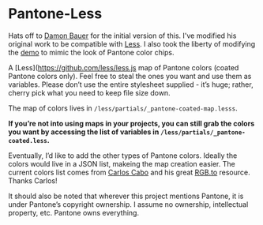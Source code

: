Pantone-Less
============

Hats off to [Damon Bauer](https://github.com/damonbauer/Pantone-Sass) for the initial version of this. I've modified his original work to be compatible with [Less](https://github.com/less/less.js). I also took the liberty of modifying the [demo](http://frederickk.github.io/Pantone-Less/) to mimic the look of Pantone color chips.

A [Less](https://github.com/less/less.js map of Pantone colors (coated Pantone colors only). Feel free to steal the ones you want and use them as variables. Please don’t use the entire stylesheet supplied - it’s huge; rather, cherry pick what you need to keep file size down.

The map of colors lives in `/less/partials/_pantone-coated-map.lesss`.

**If you’re not into using maps in your projects, you can still grab the colors you want by accessing the list of variables in `/less/partials/_pantone-coated.less`.**

Eventually, I’d like to add the other types of Pantone colors. Ideally the colors would live in a JSON list, makeing the map creation easier. The current colors list comes from [Carlos Cabo](http://carloscabo.com/) and his great [RGB.to](http://rgb.to/) resource. Thanks Carlos!

It should also be noted that wherever this project mentions Pantone, it is under Pantone’s copyright ownership. I assume no ownership, intellectual property, etc. Pantone owns everything.